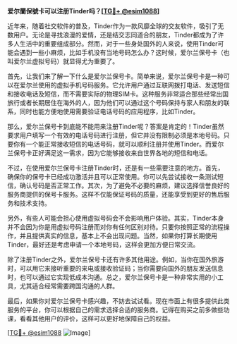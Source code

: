 **爱尔蘭保號卡可以注册Tinder吗？[[TG💪+ @esim1088](https://t.me/s/esim1088)]**

近年来，随着社交软件的普及，Tinder作为一款风靡全球的交友软件，吸引了无数用户。无论是寻找浪漫的爱情，还是结交志同道合的朋友，Tinder都成为了许多人生活中的重要组成部分。然而，对于一些身处国外的人来说，使用Tinder可能会遇到一些小麻烦，比如手机没有当地号码怎么办？这时候，爱尔兰保号卡（也叫爱尔兰虚拟号码）就显得尤为重要了。

首先，让我们来了解一下什么是爱尔兰保号卡。简单来说，爱尔兰保号卡是一种可以在爱尔兰使用的虚拟手机号码服务。它允许用户通过互联网拨打电话、发送短信和接收电话及短信，而不需要实际的物理SIM卡。这种服务非常适合那些经常出国旅行或者长期居住在海外的人，因为他们可以通过这个号码保持与家人和朋友的联系，同时也能方便地使用需要验证电话号码的应用程序，比如Tinder。

那么，爱尔兰保号卡到底能不能用来注册Tinder呢？答案是肯定的！Tinder虽然要求用户填写一个有效的电话号码进行注册，但它并没有限制必须是本地号码。只要你有一个能正常接收短信的电话号码，就可以顺利注册并使用Tinder。而爱尔兰保号卡正好满足这一需求，因为它能够接收来自世界各地的短信和电话。

不过，在使用爱尔兰保号卡注册Tinder时，还是有一些需要注意的地方。首先，确保你的保号卡已经成功激活并且可以正常使用。你可以先尝试接收一条测试短信，确认号码是否正常工作。其次，为了避免不必要的麻烦，建议选择信誉良好的服务商提供的保号卡服务。这样不仅能保证号码的质量，还能享受到更好的售后服务和技术支持。

另外，有些人可能会担心使用虚拟号码会不会影响用户体验。其实，Tinder本身并不会因为你是用虚拟号码注册而对你有任何区别对待。只要你按照正常的流程操作，并且提供真实的信息，基本上不会出现问题。当然，如果你打算长期使用Tinder，最好还是考虑申请一个本地号码，这样会更加方便日常交流。

除了注册Tinder之外，爱尔兰保号卡还有许多其他用途。例如，当你在国外旅游时，可以用它来接听重要的来电或接收验证码；当你需要向国外的朋友发送信息时，也可以通过它实现低成本沟通。总之，爱尔兰保号卡是一种非常实用的小工具，尤其适合经常需要跨国沟通的人群。

最后，如果你对爱尔兰保号卡感兴趣，不妨去试试看。现在市面上有很多提供此类服务的平台，你可以根据自己的需求选择合适的服务商。记得在购买之前多做些功课，看看其他用户的评价，这样可以更好地保障自己的权益。

[[TG💪+ @esim1088](https://t.me/s/esim1088) ![Image](https://i.postimg.cc/4NQfJmqS/Snipaste-2025-05-13-00-14-12.png)]
